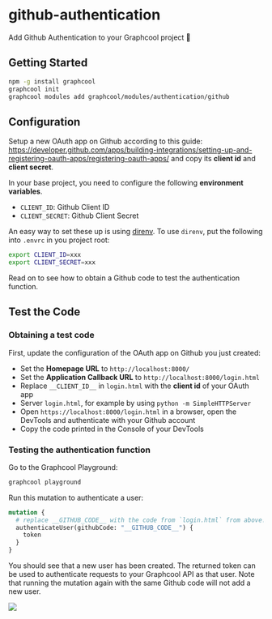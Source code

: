 # github-authentication

Add Github Authentication to your Graphcool project 🎁

## Getting Started

```sh
npm -g install graphcool
graphcool init
graphcool modules add graphcool/modules/authentication/github
```

## Configuration

Setup a new OAuth app on Github according to this guide: https://developer.github.com/apps/building-integrations/setting-up-and-registering-oauth-apps/registering-oauth-apps/ and copy its **client id** and **client secret**.

In your base project, you need to configure the following **environment variables**.

- `CLIENT_ID`: Github Client ID
- `CLIENT_SECRET`: Github Client Secret


An easy way to set these up is using [direnv](https://direnv.net/).
To use `direnv`, put the following into `.envrc` in you project root:

```sh
export CLIENT_ID=xxx
export CLIENT_SECRET=xxx
```

Read on to see how to obtain a Github code to test the authentication function.

## Test the Code

### Obtaining a test code

First, update the configuration of the OAuth app on Github you just created:

* Set the **Homepage URL** to `http://localhost:8000/`
* Set the **Application Callback URL** to `http://localhost:8000/login.html`
* Replace `__CLIENT_ID__` in `login.html` with the **client id** of your OAuth app
* Server `login.html`, for example by using `python -m SimpleHTTPServer`
* Open `https://localhost:8000/login.html` in a browser, open the DevTools and authenticate with your Github account
* Copy the code printed in the Console of your DevTools

### Testing the authentication function

Go to the Graphcool Playground:

```sh
graphcool playground
```

Run this mutation to authenticate a user:

```graphql
mutation {
  # replace __GITHUB_CODE__ with the code from `login.html` from above!
  authenticateUser(githubCode: "__GITHUB_CODE__") {
    token
  }
}
```

You should see that a new user has been created. The returned token can be used to authenticate requests to your Graphcool API as that user. Note that running the mutation again with the same Github code will not add a new user.

![](http://i.imgur.com/5RHR6Ku.png)
